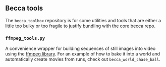## Becca tools

The `becca_toolbox` repository is for some utilities and tools that are either 
a little too bulky or too fragile to justify bundling with the
core becca repo. 

### `ffmpeg_tools.py`

A convenience wrapper for building sequences of still images into
video using the [ffmpeg library](https://ffmpeg.org/). For an example
of how to bake it into a world and automatically create movies from
runs, check out `becca_world_chase_ball`.

